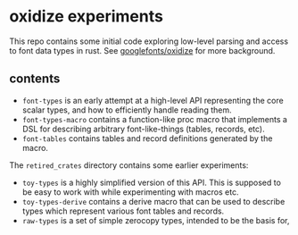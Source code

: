 # oxidize experiments

This repo contains some initial code exploring low-level parsing and access to
font data types in rust. See
[googlefonts/oxidize](https://github.com/googlefonts/oxidize) for more
background.

## contents

- `font-types` is an early attempt at a high-level API representing the core
  scalar types, and how to efficiently handle reading them.
- `font-types-macro` contains a function-like proc macro that implements a DSL
  for describing arbitrary font-like-things (tables, records, etc).
- `font-tables` contains tables and record definitions generated by the macro.

The `retired_crates` directory contains some earlier experiments:

- `toy-types` is a highly simplified version of this API. This is supposed to be
  easy to work with while experimenting with macros etc.
- `toy-types-derive` contains a derive macro that can be used to describe types
  which represent various font tables and records.
- `raw-types` is a set of simple zerocopy types, intended to be the basis for,
